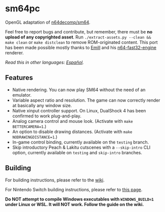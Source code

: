 # sm64pc
OpenGL adaptation of [n64decomp/sm64](https://github.com/n64decomp/sm64). 

Feel free to report bugs and contribute, but remember, there must be **no upload of any copyrighted asset**. 
Run `./extract-assets.py --clean && make clean` or `make distclean` to remove ROM-originated content. This port has been made possible mostly thanks to [Emill](https://github.com/Emill) and his [n64-fast32-engine](https://github.com/Emill/n64-fast3d-engine/) renderer.

*Read this in other languages: [Español](README_es_ES.md).*

## Features

 * Native rendering. You can now play SM64 without the need of an emulator. 
 * Variable aspect ratio and resolution. The game can now correctly render at basically any window size.
 * Native xinput controller support. On Linux, DualShock 4 has been confirmed to work plug-and-play.
 * Analog camera control and mouse look. (Activate with `make BETTERCAMERA=1`.)
 * An option to disable drawing distances. (Activate with `make NODRAWINGDISTANCE=1`.)
 * In-game control binding, currently available on the `testing` branch.
 * Skip introductory Peach & Lakitu cutscenes with a `--skip-intro` CLI option, currently available on `testing` and `skip-intro` branches.

## Building
For building instructions, please refer to the [wiki](https://github.com/sm64pc/sm64pc/wiki).

For Nintendo Switch building instructions, please refer to [this page](https://github.com/fgsfdsfgs/sm64pc/wiki/Compiling-for-Nintendo-Switch).

**Do NOT attempt to compile Windows executables with `WINDOWS_BUILD=1` under Linux or WSL. It will NOT work. Follow the guide on the wiki.**
